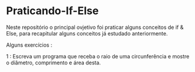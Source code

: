 # Praticando-If-Else
Neste repositório o principal ovjetivo foi praticar alguns conceitos de if &amp; Else, para recapitular alguns conceitos já estudado anteriormente.

Alguns exercícios : 

1 :  Escreva um programa que receba o raio de uma circunferência e mostre o diâmetro, comprimento e área desta.



